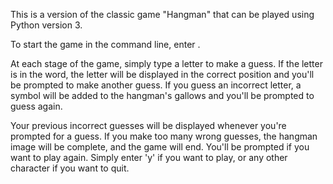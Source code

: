 This is a version of the classic game "Hangman" that can be played using Python version 3.

To start the game in the command line, enter <python3 main.py>.

At each stage of the game, simply type a letter to make a guess. If the letter is in the word, the letter will be displayed in the correct position and you'll be prompted to make another guess. If you guess an incorrect letter, a symbol will be added to the hangman's gallows and you'll be prompted to guess again. 

Your previous incorrect guesses will be displayed whenever you're prompted for a guess. If you make too many wrong guesses, the hangman image will be complete, and the game will end. You'll be prompted if you want to play again. Simply enter 'y' if you want to play, or any other character if you want to quit.
